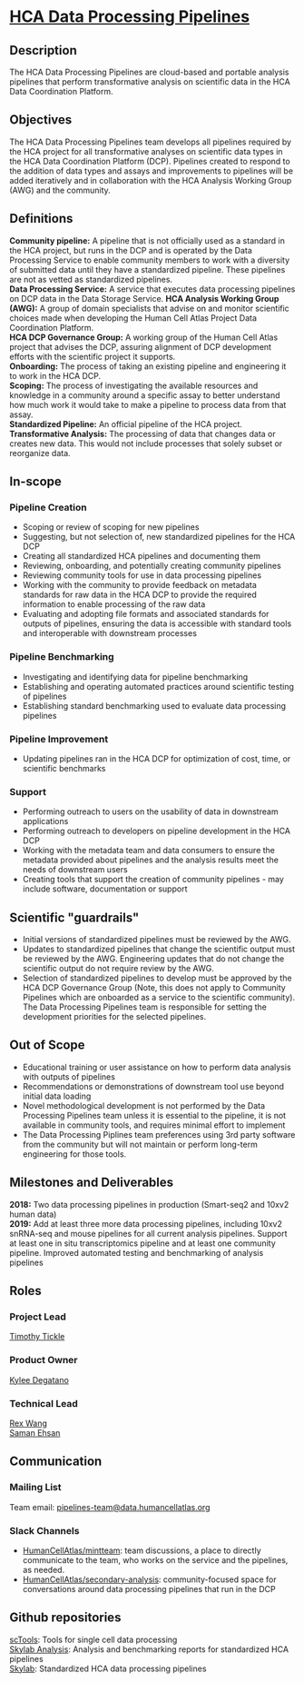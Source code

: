 # [HCA Data Processing Pipelines](mailto:pipelines-team@data.humancellatlas.org)

## Description

The HCA Data Processing Pipelines are cloud-based and portable analysis pipelines that perform transformative analysis on scientific data in the HCA Data Coordination Platform.

## Objectives

The HCA Data Processing Pipelines team develops all pipelines required by the HCA project for all transformative analyses on scientific data types in the HCA Data Coordination Platform (DCP). Pipelines created to respond to the addition of data types and assays and improvements to pipelines will be added iteratively and in collaboration with the HCA Analysis Working Group (AWG) and the community. 

## Definitions

__Community pipeline:__ A pipeline that is not officially used as a standard in the HCA project, but runs in the DCP and is operated by the Data Processing Service to enable community members to work with a diversity of submitted data until they have a standardized pipeline. These pipelines are not as vetted as standardized pipelines.  
__Data Processing Service:__ A service that executes data processing pipelines on DCP data in the Data Storage Service.
__HCA Analysis Working Group (AWG):__ A group of domain specialists that advise on and monitor scientific choices made when developing the Human Cell Atlas Project Data Coordination Platform.  
__HCA DCP Governance Group:__ A working group of the Human Cell Atlas project that advises the DCP, assuring alignment of DCP development efforts with the scientific project it supports.  
__Onboarding:__ The process of taking an existing pipeline and engineering it to work in the HCA DCP.  
__Scoping:__ The process of investigating the available resources and knowledge in a community around a specific assay to better understand how much work it would take to make a pipeline to process data from that assay.  
__Standardized Pipeline:__ An official pipeline of the HCA project.  
__Transformative Analysis:__ The processing of data that changes data or creates new data. This would not include processes that solely subset or reorganize data.

## In-scope

### Pipeline Creation

* Scoping or review of scoping for new pipelines  
* Suggesting, but not selection of, new standardized pipelines for the HCA DCP  
* Creating all standardized HCA pipelines and documenting them  
* Reviewing, onboarding, and potentially creating community pipelines  
* Reviewing community tools for use in data processing pipelines  
* Working with the community to provide feedback on metadata standards for raw data in the HCA DCP to provide the required information to enable processing of the raw data  
* Evaluating and adopting file formats and associated standards for outputs of pipelines, ensuring the data is accessible with standard tools and interoperable with downstream processes  

### Pipeline Benchmarking

* Investigating and identifying data for pipeline benchmarking  
* Establishing and operating automated practices around scientific testing of pipelines  
* Establishing standard benchmarking used to evaluate data processing pipelines  

### Pipeline Improvement

* Updating pipelines ran in the HCA DCP for optimization of cost, time, or scientific benchmarks  

### Support

* Performing outreach to users on the usability of data in downstream applications  
* Performing outreach to developers on pipeline development in the HCA DCP  
* Working with the metadata team and data consumers to ensure the metadata provided about pipelines and the analysis results meet the needs of downstream users  
* Creating tools that support the creation of community pipelines - may include software, documentation or support  

## Scientific "guardrails"

* Initial versions of standardized pipelines must be reviewed by the AWG.  
* Updates to standardized pipelines that change the scientific output must be reviewed by the AWG. Engineering updates that do not change the scientific output do not require review by the AWG.  
* Selection of standardized pipelines to develop must be approved by the HCA DCP Governance Group (Note, this does not apply to Community Pipelines which are onboarded as a service to the scientific community). The Data Processing Pipelines team is responsible for setting the development priorities for the selected pipelines.  

## Out of Scope

* Educational training or user assistance on how to perform data analysis with outputs of pipelines  
* Recommendations or demonstrations of downstream tool use beyond initial data loading  
* Novel methodological development is not performed by the Data Processing Pipelines team unless it is essential to the pipeline, it is not available in community tools, and requires minimal effort to implement  
* The Data Processing Piplines team preferences using 3rd party software from the community but will not maintain or perform long-term engineering for those tools.  

## Milestones and Deliverables

__2018:__ Two data processing pipelines in production (Smart-seq2 and 10xv2 human data)  
__2019:__ Add at least three more data processing pipelines, including 10xv2 snRNA-seq and mouse pipelines for all current analysis pipelines. Support at least one in situ transcriptomics pipeline and at least one community pipeline. Improved automated testing and benchmarking of analysis pipelines  

## Roles

### Project Lead

[Timothy Tickle](mailto:ttickle@broadinstitute.org)

### Product Owner

[Kylee Degatano](mailto:kdegatano@broadinstitute.org)

### Technical Lead

[Rex Wang](mailto:chengche@broadinstitute.org)  
[Saman Ehsan](mailto:sehsan@broadinstitute.org)  

## Communication

### Mailing List
Team email: pipelines-team@data.humancellatlas.org

### Slack Channels
 * [HumanCellAtlas/mintteam](https://humancellatlas.slack.com/messages/mintteam): team discussions, a place to directly communicate to the team, who works on the service and the pipelines, as needed.
 * [HumanCellAtlas/secondary-analysis](https://humancellatlas.slack.com/messages/secondary-analysis): community-focused space for conversations around data processing pipelines that run in the DCP 

## Github repositories

[scTools](https://github.com/HumanCellAtlas/sctools): Tools for single cell data processing  
[Skylab Analysis](https://github.com/HumanCellAtlas/skylab-analysis): Analysis and benchmarking reports for standardized HCA pipelines  
[Skylab](https://github.com/HumanCellAtlas/skylab): Standardized HCA data processing pipelines  
